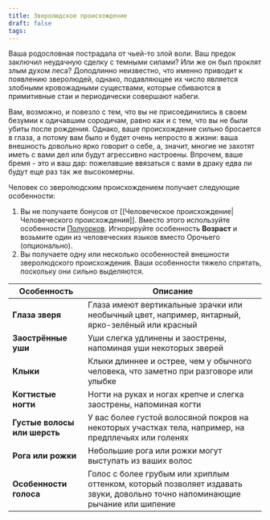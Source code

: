 ```yaml
---
title: Зверолюдское происхождение
draft: false
tags:
---
```

Ваша родословная пострадала от чьей-то злой воли. Ваш предок заключил неудачную сделку с темными силами? Или же он был проклят злым духом леса? Доподлинно неизвестно, что именно приводит к появлению зверолюдей, однако, подавляющее их число является злобными кровожадными существами, которые сбиваются в примитивные стаи и периодически совершают набеги.

Вам, возможно, и повезло с тем, что вы не присоединились в своем безумии к одичавшим сородичам, равно как и с тем, что вы не были убиты после рождения. Однако, ваше происхождение сильно бросается в глаза, а потому вам было и будет очень непросто в жизни: ваша внешность довольно ярко говорит о себе, а, значит, многие не захотят иметь с вами дел или будут агрессивно настроены. Впрочем, ваше бремя - это и ваш дар: пожелавшие ввязаться с вами в драку едва ли будут еще раз так же высокомерны.

Человек со зверолюдским происхождением получает следующие особенности:
1. Вы не получаете бонусов от [[Человеческое происхождение|Человеческого происхождения]]. Вместо этого используйте особенности [Полуорков](https://dnd.su/race/85-half-orc/). Игнорируйте особенность **Возраст** и возьмите один из человеческих языков вместо Орочьего (опционально).
2. Вы получаете одну или несколько особенностей внешности зверолюдского  происхождения. Ваши особенности тяжело спрятать, поскольку они сильно выделяются.

| Особенность                  | Описание                                                                                                                     |
| ---------------------------- | ---------------------------------------------------------------------------------------------------------------------------- |
| **Глаза зверя**              | Глаза имеют вертикальные зрачки или необычный цвет, например, янтарный, ярко-зелёный или красный                             |
| **Заострённые уши**          | Уши слегка удлинены и заострены, напоминая уши некоторых зверей                                                              |
| **Клыки**                    | Клыки длиннее и острее, чем у обычного человека, что заметно при разговоре или улыбке                                        |
| **Когтистые ногти**          | Ногти на руках и ногах крепче и слегка заострены, напоминая когти                                                            |
| **Густые волосы или шерсть** | У вас более густой волосяной покров на некоторых участках тела, например, на предплечьях или голенях                         |
| **Рога или рожки**           | Небольшие рога или рожки могут выступать из ваших волос                                                                      |
| **Особенности голоса**       | Голос с более грубым или хриплым оттенком, который позволяет издавать звуки, довольно точно напоминающие рычание или шипение |